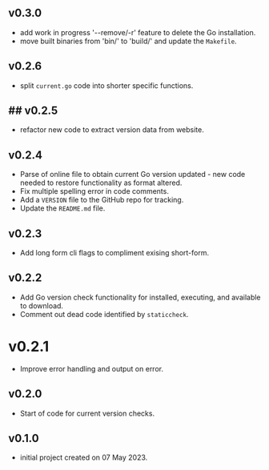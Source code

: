 ## v0.3.0
- add work in progress '--remove/-r' feature to delete the Go installation.
- move built binaries from 'bin/' to 'build/' and update the `Makefile`.

## v0.2.6
- split `current.go` code into shorter specific functions.

## ## v0.2.5
- refactor new code to extract version data from website.

## v0.2.4
- Parse of online file to obtain current Go version updated - new code needed to restore functionality as format altered.
- Fix multiple spelling error in code comments.
- Add a `VERSION` file to the GitHub repo for tracking.
- Update the `README.md` file.

## v0.2.3
- Add long form cli flags to compliment exising short-form.

## v0.2.2
- Add Go version check functionality for installed, executing, and available to download.
- Comment out dead code identified by `staticcheck`.

# v0.2.1
- Improve error handling and output on error.

## v0.2.0
- Start of code for current version checks.

## v0.1.0
- initial project created on 07 May 2023.

